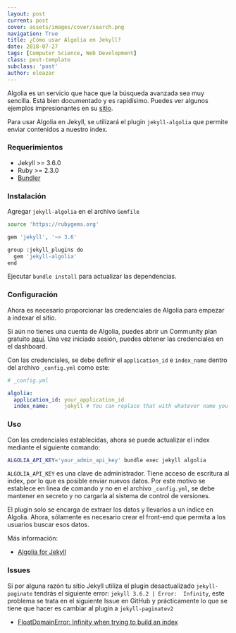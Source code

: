 ```yaml
---
layout: post
current: post
cover: assets/images/cover/search.png
navigation: True
title: ¿Cómo usar Algolia en Jekyll?
date: 2018-07-27
tags: [Computer Science, Web Development]
class: post-template
subclass: 'post'
author: eleazar
---
```


Algolia es un servicio que hace que la búsqueda avanzada sea muy sencilla. Está bien documentado y es rapidísimo. Puedes ver algunos ejemplos impresionantes en su [sitio](https://www.algolia.com/).

Para usar Algolia en Jekyll, se utilizará el plugin `jekyll-algolia` que permite enviar contenidos a nuestro index.

### Requerimientos

- Jekyll >= 3.6.0
- Ruby >= 2.3.0
- [Bundler](http://bundler.io/)

### Instalación

Agregar `jekyll-algolia` en el archivo `Gemfile`

```bash
source 'https://rubygems.org'

gem 'jekyll', '~> 3.6'

group :jekyll_plugins do
  gem 'jekyll-algolia'
end
```

Ejecutar `bundle install` para actualizar las dependencias.

### Configuración

Ahora es necesario proporcionar las credenciales de Algolia para empezar a indexar el sitio.

Si aún no tienes una cuenta de Algolia, puedes abrir un Community plan gratuito [aquí](https://www.algolia.com/users/sign_up/hacker). Una vez iniciado sesión, puedes obtener las credenciales en el dashboard.

Con las credenciales, se debe definir el `application_id` e `index_name` dentro del archivo `_config.yml` como este:

```yml
# _config.yml

algolia:
  application_id: your_application_id
  index_name:     jekyll # You can replace that with whatever name you want
```

### Uso

Con las credenciales establecidas, ahora se puede actualizar el index mediante el siguiente comando:

```bash
ALGOLIA_API_KEY='your_admin_api_key' bundle exec jekyll algolia
```

`ALGOLIA_API_KEY` es una clave de administrador. Tiene acceso de escritura al index, por lo que es posible enviar nuevos datos. Por este motivo se establece en línea de comando y no en el archivo `_config.yml`, se debe mantener en secreto y no cargarla al sistema de control de versiones.

El plugin solo se encarga de extraer los datos y llevarlos a un índice en Algolia. Ahora, sólamente es necesario crear el front-end que permita a los usuarios buscar esos datos.

Más información:

- [Algolia for Jekyll](https://community.algolia.com/jekyll-algolia/getting-started.html)

### Issues

Si por alguna razón tu sitio Jekyll utiliza el plugin desactualizado `jekyll-paginate` tendrás el siguiente error: `jekyll 3.6.2 | Error:  Infinity`, este problema se trata en el siguiente Issue en GitHub y prácticamente lo que se tiene que hacer es cambiar al plugin a `jekyll-paginatev2`

- [FloatDomainError: Infinity when trying to build an index](https://github.com/algolia/jekyll-algolia/issues/64)

